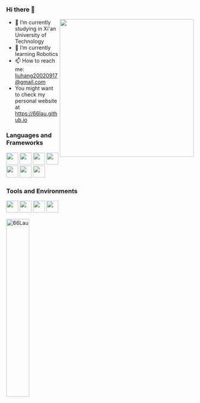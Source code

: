 ### Hi there 👋
<img align=right height="370" width="360" src="assets/infantry.png" />

- 🔭 I’m currently studying in Xi'an University of Technology
- 🌱 I’m currently learning Robotics
- 📫 How to reach me: liuhang20020917@gmail.com
- You might want to check my personal website at https://66lau.github.io


  
### Languages and Frameworks
<img height="32" width="32" src="https://cdn.simpleicons.org/c/#A8B9CC" /> <img height="32" width="32" src="https://cdn.simpleicons.org/c++/#00599C" />
<img height="32" width="32" src="https://cdn.simpleicons.org/python/#3776AB" />
<img height="32" width="32" src="https://cdn.simpleicons.org/git/#F05032" />
<img height="32" width="32" src="https://cdn.simpleicons.org/cmake/#064F8C" />
<img height="32" width="32" src="https://cdn.simpleicons.org/opencv/#5C3EE8" />
<img height="32" width="32" src="https://cdn.simpleicons.org/ros/#22314E" />

### Tools and Environments
<img height="32" width="32" src="https://cdn.simpleicons.org/visualstudio/#5C2D91" /> <img height="32" width="32" src="https://cdn.simpleicons.org/visualstudiocode/#007ACC" />
<img height="32" width="32" src="https://cdn.simpleicons.org/windows10/#0078D6" />
<img height="32" width="32" src="https://cdn.simpleicons.org/ubuntu/#E95420" />



<img src="https://github-readme-streak-stats.herokuapp.com/?user=66Lau&theme=github_dark" alt="66Lau" width="35%" />

<!--

Here are some ideas to get you started:

- 🔭 I’m currently working on ...
- 🌱 I’m currently learning ...
- 👯 I’m looking to collaborate on ...
- 🤔 I’m looking for help with ...
- 💬 Ask me about ...
- 📫 How to reach me: ...
- 😄 Pronouns: ...
- ⚡ Fun fact: ...
-->